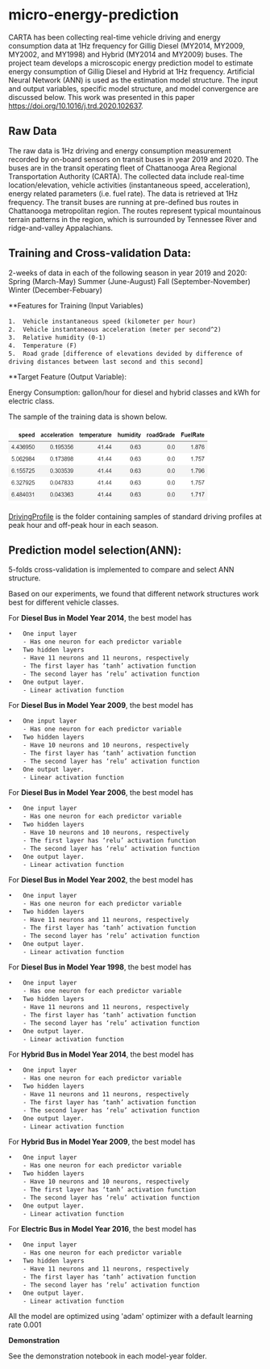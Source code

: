 # micro-energy-prediction
CARTA has been collecting real-time vehicle driving and energy consumption data at 1Hz frequency for Gillig Diesel (MY2014, MY2009, MY2002, and MY1998) and Hybrid (MY2014 and MY2009) buses. The project team develops a microscopic energy prediction model to estimate energy consumption of Gillig Diesel and Hybrid at 1Hz frequency. Artificial Neural Network (ANN) is used as the estimation model structure. The input and output variables, specific model structure, and model convergence are discussed below. This work was presented in this paper https://doi.org/10.1016/j.trd.2020.102637.

## Raw Data
The raw data is 1Hz driving and energy consumption measurement recorded by on-board sensors on transit buses in year 2019 and 2020. The buses are in the transit operating fleet of Chattanooga Area Regional Transportation Authority (CARTA). The collected data include real-time location/elevation, vehicle activities (instantaneous speed, acceleration), energy related parameters (i.e. fuel rate). The data is retrieved at 1Hz frequency. The transit buses are running at pre-defined bus routes in Chattanooga metropolitan region. The routes represent typical mountainous terrain patterns in the region, which is surrounded by Tennessee River and ridge-and-valley Appalachians.

## Training and Cross-validation Data:
2-weeks of data in each of the following season in year 2019 and 2020: 
        Spring  (March-May)
        Summer  (June-August)
        Fall    (September-November)
        Winter  (December-Febuary) 

**Features for Training (Input Variables)

	1.	Vehicle instantaneous speed (kilometer per hour)
	2.	Vehicle instantaneous acceleration (meter per second^2)
	3.	Relative humidity (0-1)
	4.	Temperature (F)
	5.	Road grade [difference of elevations devided by difference of driving distances between last second and this second]

**Target Feature (Output Variable): 

Energy Consumption: gallon/hour for diesel and hybrid classes and kWh for electric class.

The sample of the training data is shown below.

<img src="https://github.com/smarttransit-ai/micro-energy-prediction/blob/main/data_sample.png" alt="alt text" width="400" height="150">


[DrivingProfile](https://github.com/smarttransit-ai/micro-energy-prediction/tree/main/DrivingProfile) is the folder containing samples of standard driving profiles at peak hour and off-peak hour in each season.


## Prediction model selection(ANN):
5-folds cross-validation is implemented to compare and select ANN structure. 

Based on our experiments, we found that different network structures work best for different vehicle classes.

For **Diesel Bus in Model Year 2014**, the best model has 

	•	One input layer 	
		- Has one neuron for each predictor variable 
	•	Two hidden layers  	
		- Have 11 neurons and 11 neurons, respectively 	
		- The first layer has ‘tanh’ activation function 
		- The second layer has ‘relu’ activation function 
	•	One output layer.  	
		- Linear activation function 
		
For **Diesel Bus in Model Year 2009**, the best model has 

	•	One input layer 	
		- Has one neuron for each predictor variable 
	•	Two hidden layers  	
		- Have 10 neurons and 10 neurons, respectively 	
		- The first layer has ‘tanh’ activation function 
		- The second layer has ‘relu’ activation function 
	•	One output layer.  	
		- Linear activation function 
		
For **Diesel Bus in Model Year 2006**, the best model has 

	•	One input layer 	
		- Has one neuron for each predictor variable 
	•	Two hidden layers  	
		- Have 10 neurons and 10 neurons, respectively 	
		- The first layer has ‘relu’ activation function 
		- The second layer has ‘relu’ activation function 
	•	One output layer.  	
		- Linear activation function 
		
For **Diesel Bus in Model Year 2002**, the best model has 

	•	One input layer 	
		- Has one neuron for each predictor variable 
	•	Two hidden layers  	
		- Have 11 neurons and 11 neurons, respectively 	
		- The first layer has ‘tanh’ activation function 
		- The second layer has ‘relu’ activation function 
	•	One output layer.  	
		- Linear activation function 
		
For **Diesel Bus in Model Year 1998**, the best model has 

	•	One input layer 	
		- Has one neuron for each predictor variable 
	•	Two hidden layers  	
		- Have 11 neurons and 11 neurons, respectively 	
		- The first layer has ‘tanh’ activation function 
		- The second layer has ‘relu’ activation function 
	•	One output layer.  	
		- Linear activation function 

For **Hybrid Bus in Model Year 2014**, the best model has 

	•	One input layer 	
		- Has one neuron for each predictor variable 
	•	Two hidden layers  	
		- Have 11 neurons and 11 neurons, respectively 	
		- The first layer has ‘tanh’ activation function 
		- The second layer has ‘relu’ activation function 
	•	One output layer.  	
		- Linear activation function 
		
For **Hybrid Bus in Model Year 2009**, the best model has 

	•	One input layer 	
		- Has one neuron for each predictor variable 
	•	Two hidden layers  	
		- Have 10 neurons and 10 neurons, respectively 	
		- The first layer has ‘tanh’ activation function 
		- The second layer has ‘relu’ activation function 
	•	One output layer.  	
		- Linear activation function 

For **Electric Bus in Model Year 2016**, the best model has 

	•	One input layer 	
		- Has one neuron for each predictor variable 
	•	Two hidden layers  	
		- Have 11 neurons and 11 neurons, respectively 	
		- The first layer has ‘tanh’ activation function 
		- The second layer has ‘relu’ activation function 
	•	One output layer.  	
		- Linear activation function 
		

All the model are optimized using 'adam' optimizer with a default learning rate 0.001

**Demonstration**

See the demonstration notebook in each model-year folder.

